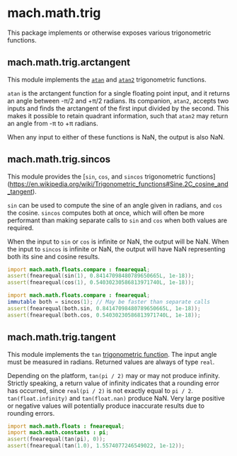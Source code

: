 # mach.math.trig


This package implements or otherwise exposes various trigonometric functions.


## mach.math.trig.arctangent


This module implements the [`atan`](https://en.wikipedia.org/wiki/Inverse_trigonometric_functions)
and [`atan2`](https://en.wikipedia.org/wiki/Atan2) trigonometric functions.

`atan` is the arctangent function for a single floating point input, and it
returns an angle between -π/2 and +π/2 radians.
Its companion, `atan2`, accepts two inputs and finds the arctangent of the
first input divided by the second. This makes it possible to retain quadrant
information, such that `atan2` may return an angle from -π to +π radians.

When any input to either of these functions is NaN, the output is also NaN.


## mach.math.trig.sincos


This module provides the [`sin`, `cos`, and `sincos` trigonometric functions]
(https://en.wikipedia.org/wiki/Trigonometric_functions#Sine.2C_cosine_and_tangent).

`sin` can be used to compute the sine of an angle given in radians, and `cos`
the cosine.
`sincos` computes both at once, which will often be more performant than making
separate calls to `sin` and `cos` when both values are required.

When the input to `sin` or `cos` is infinite or NaN, the output will be NaN.
When the input to `sincos` is infinite or NaN, the output will have NaN
representing both its sine and cosine results.

``` D
import mach.math.floats.compare : fnearequal;
assert(fnearequal(sin(1), 0.84147098480789650665L, 1e-18));
assert(fnearequal(cos(1), 0.54030230586813971740L, 1e-18));
```

``` D
import mach.math.floats.compare : fnearequal;
immutable both = sincos(1); // May be faster than separate calls
assert(fnearequal(both.sin, 0.84147098480789650665L, 1e-18));
assert(fnearequal(both.cos, 0.54030230586813971740L, 1e-18));
```


## mach.math.trig.tangent


This module implements the `tan`
[trigonometric function](https://en.wikipedia.org/wiki/Trigonometric_functions#Sine.2C_cosine_and_tangent).
The input angle must be measured in radians.
Returned values are always of type `real`.

Depending on the platform, `tan(pi / 2)` may or may not produce infinity.
Strictly speaking, a return value of infinity indicates that a rounding error
has occurred, since `real(pi / 2)` is not exactly equal to `pi / 2`.
`tan(float.infinity)` and `tan(float.nan)` produce NaN.
Very large positive or negative values will potentially produce inaccurate
results due to rounding errors.

``` D
import mach.math.floats : fnearequal;
import mach.math.constants : pi;
assert(fnearequal(tan(pi), 0));
assert(fnearequal(tan(1.0), 1.5574077246549022, 1e-12));
```



